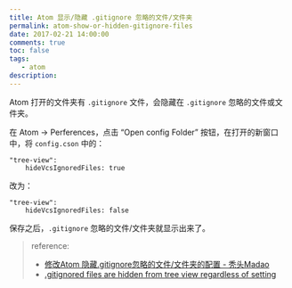 ```yaml
---
title: Atom 显示/隐藏 .gitignore 忽略的文件/文件夹
permalink: atom-show-or-hidden-gitignore-files
date: 2017-02-21 14:00:00
comments: true
toc: false
tags:
   - atom
description:
---
```

Atom 打开的文件夹有 `.gitignore` 文件，会隐藏在 `.gitignore` 忽略的文件或文件夹。

在 Atom -> Perferences，点击 “Open config Folder” 按钮，在打开的新窗口中，将 `config.cson` 中的：

```
"tree-view":
    hideVcsIgnoredFiles: true
```

改为：

```
"tree-view":
    hideVcsIgnoredFiles: false
```

保存之后，`.gitignore` 忽略的文件/文件夹就显示出来了。

<!-- more -->

> reference:
> - [修改Atom 隐藏.gitignore忽略的文件/文件夹的配置 - 秃头Madao](http://www.cnblogs.com/fsong/p/5468447.html)
> - [.gitignored files are hidden from tree view regardless of setting](https://discuss.atom.io/t/gitignored-files-are-hidden-from-tree-view-regardless-of-setting/8724)
